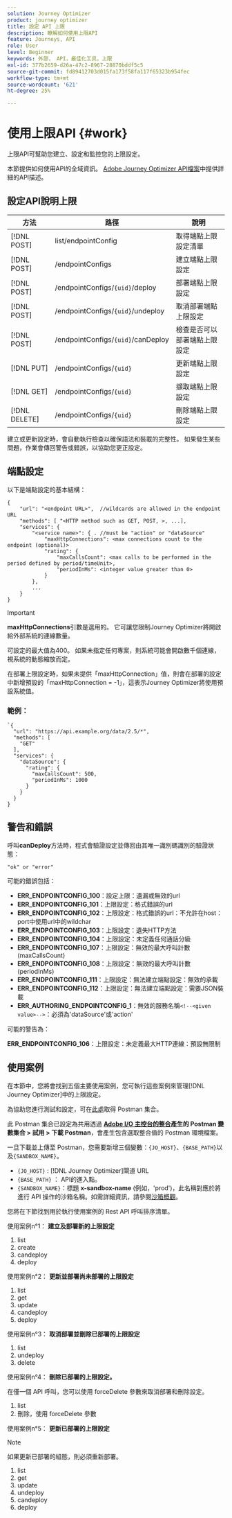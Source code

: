 ```yaml
---
solution: Journey Optimizer
product: journey optimizer
title: 設定 API 上限
description: 瞭解如何使用上限API
feature: Journeys, API
role: User
level: Beginner
keywords: 外部， API，最佳化工具，上限
exl-id: 377b2659-d26a-47c2-8967-28870bddf5c5
source-git-commit: fd89412703d015fa173f58fa117f65323b954fec
workflow-type: tm+mt
source-wordcount: '621'
ht-degree: 25%

---
```


# 使用上限API {#work}

上限API可幫助您建立、設定和監控您的上限設定。

本節提供如何使用API的全域資訊。 [Adobe Journey Optimizer API檔案](https://developer.adobe.com/journey-optimizer-apis/)中提供詳細的API描述。

## 設定API說明上限

| 方法 | 路徑 | 說明 |
|---|---|---|
| [!DNL POST] | list/endpointConfig | 取得端點上限設定清單 |
| [!DNL POST] | /endpointConfigs | 建立端點上限設定 |
| [!DNL POST] | /endpointConfigs/`{uid}`/deploy | 部署端點上限設定 |
| [!DNL POST] | /endpointConfigs/`{uid}`/undeploy | 取消部署端點上限設定 |
| [!DNL POST] | /endpointConfigs/`{uid}`/canDeploy | 檢查是否可以部署端點上限設定 |
| [!DNL PUT] | /endpointConfigs/`{uid}` | 更新端點上限設定 |
| [!DNL GET] | /endpointConfigs/`{uid}` | 擷取端點上限設定 |
| [!DNL DELETE] | /endpointConfigs/`{uid}` | 刪除端點上限設定 |

建立或更新設定時，會自動執行檢查以確保語法和裝載的完整性。
如果發生某些問題，作業會傳回警告或錯誤，以協助您更正設定。

## 端點設定

以下是端點設定的基本結構：

```
{
    "url": "<endpoint URL>",  //wildcards are allowed in the endpoint URL
    "methods": [ "<HTTP method such as GET, POST, >, ...],
    "services": {
        "<service name>": { . //must be "action" or "dataSource" 
            "maxHttpConnections": <max connections count to the endpoint (optional)>
            "rating": {          
                "maxCallsCount": <max calls to be performed in the period defined by period/timeUnit>,
                "periodInMs": <integer value greater than 0>
            }
        },
        ...
    }
}
```

>[!IMPORTANT]
>
>**maxHttpConnections**&#x200B;引數是選用的。 它可讓您限制Journey Optimizer將開啟給外部系統的連線數量。
>
>可設定的最大值為400。 如果未指定任何專案，則系統可能會開啟數千個連線，視系統的動態縮放而定。
>
>在部署上限設定時，如果未提供「maxHttpConnection」值，則會在部署的設定中新增預設的「maxHttpConnection = -1」，這表示Journey Optimizer將使用預設系統值。

### 範例：

```
`{
  "url": "https://api.example.org/data/2.5/*",
  "methods": [
    "GET"
  ],
  "services": {
    "dataSource": {
      "rating": {
        "maxCallsCount": 500,
        "periodInMs": 1000
      }
    }
  }
}
```

## 警告和錯誤

呼叫&#x200B;**canDeploy**&#x200B;方法時，程式會驗證設定並傳回由其唯一識別碼識別的驗證狀態：

```
"ok" or "error"
```

可能的錯誤包括：

* **ERR_ENDPOINTCONFIG_100**：設定上限：遺漏或無效的url
* **ERR_ENDPOINTCONFIG_101**：上限設定：格式錯誤的url
* **ERR_ENDPOINTCONFIG_102**：上限設定：格式錯誤的url：不允許在host：port中使用url中的wildchar
* **ERR_ENDPOINTCONFIG_103**：上限設定：遺失HTTP方法
* **ERR_ENDPOINTCONFIG_104**：上限設定：未定義任何通話分級
* **ERR_ENDPOINTCONFIG_107**：上限設定：無效的最大呼叫計數(maxCallsCount)
* **ERR_ENDPOINTCONFIG_108**：上限設定：無效的最大呼叫計數(periodInMs)
* **ERR_ENDPOINTCONFIG_111**：上限設定：無法建立端點設定：無效的承載
* **ERR_ENDPOINTCONFIG_112**：上限設定：無法建立端點設定：需要JSON裝載
* **ERR_AUTHORING_ENDPOINTCONFIG_1**：無效的服務名稱`<!--<given value>-->`：必須為&#39;dataSource&#39;或&#39;action&#39;

可能的警告為：

**ERR_ENDPOINTCONFIG_106**：上限設定：未定義最大HTTP連線：預設無限制

## 使用案例

在本節中，您將會找到五個主要使用案例，您可執行這些案例來管理[!DNL Journey Optimizer]中的上限設定。

為協助您進行測試和設定，可在[此處](https://github.com/AdobeDocs/JourneyAPI/blob/master/postman-collections/Journeys_Capping-API_postman-collection.json)取得 Postman 集合。

此 Postman 集合已設定為共用透過 __[Adobe I/O 主控台的整合](https://console.adobe.io/integrations)產生的 Postman 變數集合 > 試用 > 下載 Postman__，會產生包含選取整合值的 Postman 環境檔案。

一旦下載並上傳至 Postman，您需要新增三個變數：`{JO_HOST}`、`{BASE_PATH}`以及`{SANDBOX_NAME}`。
* `{JO_HOST}` : [!DNL Journey Optimizer]閘道 URL
* `{BASE_PATH}` ： API的進入點。
* `{SANDBOX_NAME}`：標題 **x-sandbox-name** (例如，&#39;prod&#39;)，此名稱對應於將進行 API 操作的沙箱名稱。如需詳細資訊，請參閱[沙箱概觀](https://experienceleague.adobe.com/docs/experience-platform/sandbox/home.html?lang=zh-Hant)。

您將在下節找到用於執行使用案例的 Rest API 呼叫排序清單。

使用案例n°1： **建立及部署新的上限設定**

1. list
1. create
1. candeploy
1. deploy

使用案例n°2： **更新並部署尚未部署的上限設定**

1. list
1. get
1. update
1. candeploy
1. deploy

使用案例n°3： **取消部署並刪除已部署的上限設定**

1. list
1. undeploy
1. delete

使用案例n°4： **刪除已部署的上限設定。**

在僅一個 API 呼叫，您可以使用 forceDelete 參數來取消部署和刪除設定。
1. list
1. 刪除，使用 forceDelete 參數

使用案例n°5： **更新已部署的上限設定**

>[!NOTE]
>
>如果更新已部署的組態，則必須重新部署。

1. list
1. get
1. update
1. undeploy
1. candeploy
1. deploy
